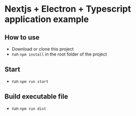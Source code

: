 # Nextjs + Electron + Typescript application example

## How to use

* Download or clone this project
* run `npm install` in the root folder of the project

## Start

* run `npm run start`

## Build executable file

* run `npm run dist`
